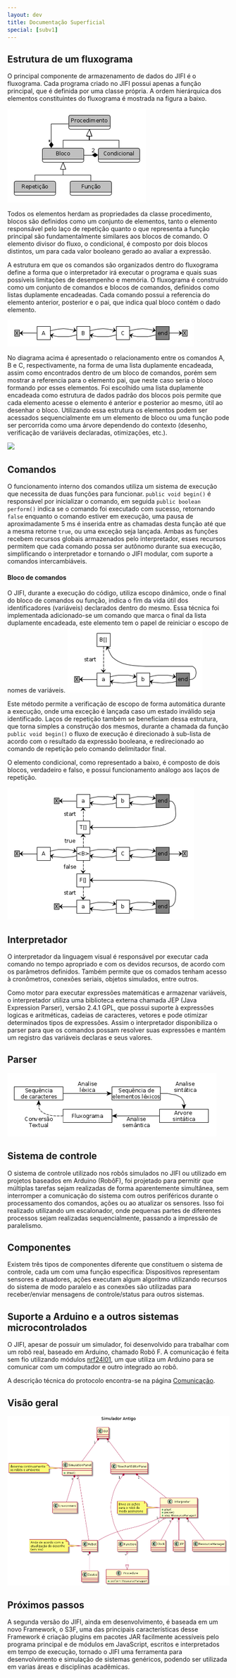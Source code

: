 ```yaml
---
layout: dev
title: Documentação Superficial
special: [subv1]
---
```


## Estrutura de um fluxograma
O principal componente de armazenamento de dados do JIFI é o fluxograma. Cada programa criado no JIFI possui apenas a função principal, que é definida por uma classe própria. A ordem hierárquica dos elementos constituintes do fluxograma é mostrada na figura a baixo.

![](/assets/img/dev/jifi/v1/diagrama.png)

Todos os elementos herdam as propriedades da classe procedimento, blocos são definidos como um conjunto de elementos, tanto o elemento responsável pelo laço de repetição quanto o que representa a função principal são fundamentalmente similares aos blocos de comando. O elemento divisor do fluxo, o condicional, é composto por dois blocos distintos, um para cada valor booleano gerado ao avaliar a expressão.

A estrutura em que os comandos são organizados dentro do fluxograma define a forma que o interpretador irá executar o programa e quais suas possíveis limitações de desempenho e memória. O fluxograma é construído como um conjunto de comandos e blocos de comandos,  definidos como listas duplamente encadeadas. Cada comando possui a referencia do elemento anterior, posterior e o pai, que indica qual bloco contém o dado elemento.

![](/assets/img/dev/jifi/v1/lista.png)

No diagrama acima é apresentado o relacionamento entre os comandos A, B e C, respectivamente, na forma de uma lista duplamente encadeada, assim como encontrados dentro de um bloco de comandos, porém sem mostrar a referencia para o elemento pai, que neste caso seria o bloco formando por esses elementos. Foi escolhido uma lista duplamente encadeada como estrutura de dados padrão dos blocos pois permite que cada elemento acesse o elemento é anterior e posterior ao mesmo, útil ao desenhar o bloco. Utilizando essa estrutura os elementos podem ser acessados sequencialmente em um elemento de bloco ou uma função pode ser percorrida como uma árvore dependendo do contexto (desenho, verificação de variáveis declaradas, otimizações, etc.). 

![](/assets/img/dev/jifi/v1/função.png)

## Comandos
O funcionamento interno dos comandos utiliza um sistema de execução que necessita de duas funções para funcionar. `public void begin()` é responsável por inicializar o comando, em seguida `public boolean perform()` indica se o comando foi executado com sucesso, retornando `false` enquanto o comando estiver em execução, uma pausa de aproximadamente 5 ms é inserida entre as chamadas desta função até que a mesma retorne `true`, ou uma exceção seja lançada. Ambas as funções recebem recursos globais armazenados pelo interpretador, esses recursos permitem que cada comando possa ser autônomo durante sua execução, simplificando o interpretador e tornando o JIFI modular, com suporte a comandos intercambiáveis.

#### Bloco de comandos
O JIFI, durante a execução do código, utiliza escopo dinâmico, onde o final do bloco de comandos ou função, indica o fim da vida útil dos identificadores (variáveis) declarados dentro do mesmo. Essa técnica foi implementada adicionado-se um comando que marca o final da lista duplamente encadeada, este elemento tem o papel de reiniciar o escopo de nomes de variáveis.
![](/assets/img/dev/jifi/v1/bloco.png)

Este método permite a verificação de escopo de forma automática durante a execução, onde uma exceção é lançada caso um estado inválido seja identificado. Laços de repetição também se beneficiam dessa estrutura, que torna simples a construção dos mesmos, durante a chamada da função `public void begin()` o fluxo de execução é direcionado à sub-lista de acordo com o resultado da expressão booleana, e redirecionado ao comando de repetição pelo comando delimitador final.

O elemento condicional, como representado a baixo, é composto de dois blocos, verdadeiro e falso, e possui funcionamento análogo aos laços de repetição.

![](/assets/img/dev/jifi/v1/condicional.png)

## Interpretador
O interpretador da linguagem visual é responsável por executar cada comando no tempo apropriado e com os devidos recursos, de acordo com os parâmetros definidos. Também permite que os comados tenham acesso à cronômetros, conexões seriais, objetos simulados, entre outros. 

Como motor para executar expressões matemáticas e armazenar variáveis, o interpretador utiliza uma biblioteca externa chamada JEP (Java Expression Parser),  versão 2.4.1 GPL, que possui suporte à expressões logicas e aritméticas, cadeias de caracteres, vetores e pode otimizar determinados tipos de expressões. Assim o interpretador disponibiliza o parser para que os comandos possam resolver suas expressões e mantém um registro das variáveis declaras e seus valores.

## Parser
![](/assets/img/dev/jifi/v1/parser.png)

## Sistema de controle

O sistema de controle utilizado nos robôs simulados no JIFI ou utilizado em projetos baseados em Arduino (RobôF), foi projetado para permitir que múltiplas tarefas sejam realizadas de forma aparentemente simultânea, sem interromper a comunicação do sistema com outros periféricos durante o processamento dos comandos, ações ou ao atualizar os sensores. Isso foi realizado utilizando um escalonador, onde pequenas partes de diferentes processos sejam realizadas sequencialmente, passando a impressão de paralelismo.

## Componentes

Existem três tipos de componentes diferente que constituem o sistema de controle, cada um com uma função especifica: Dispositivos representam sensores e atuadores, ações executam algum algoritmo utilizando recursos do sistema de modo paralelo e as conexões são utilizadas para receber/enviar mensagens de controle/status para outros sistemas.

## Suporte a Arduino e a outros sistemas microcontrolados

O JIFI, apesar de possuir um simulador, foi desenvolvido para trabalhar com um robô real, baseado em Arduino, chamado Robô F. A comunicação é feita sem fio utilizando módulos [nrf24l01](http://blog.iteadstudio.com/wp-content/uploads/image/2010_05/nrf24l01-wireless-module-with-arduino_1.jpg), um que utiliza um Arduino para se comunicar com um computador e outro integrado ao robô.

A descrição técnica do protocolo encontra-se na página [Comunicação](https://github.com/anderson-/JIFI/wiki/Comunica%C3%A7%C3%A3o).

## Visão geral

![](/assets/img/dev/jifi/v1/oldsimulator.png)

## Próximos passos

A segunda versão do JIFI, ainda em desenvolvimento, é baseada em um novo Framework, o S3F, uma das principais características desse Framework é criação plugins em pacotes JAR facilmente acessíveis pelo programa principal e de módulos em JavaScript, escritos e interpretados em tempo de execução, tornado o JIFI uma ferramenta para desenvolvimento e simulação de sistemas genéricos, podendo ser utilizada em varias áreas e disciplinas acadêmicas.
